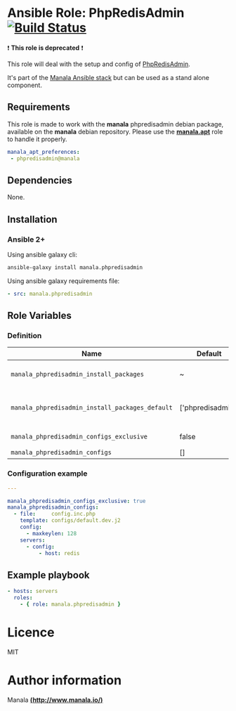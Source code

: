 # Ansible Role: PhpRedisAdmin [![Build Status](https://travis-ci.org/manala/ansible-role-phpredisadmin.svg?branch=master)](https://travis-ci.org/manala/ansible-role-phpredisadmin)

:exclamation: **This role is deprecated** :exclamation:

This role will deal with the setup and config of [PhpRedisAdmin](https://github.com/erikdubbelboer/phpRedisAdmin).

It's part of the [Manala Ansible stack](http://www.manala.io) but can be used as a stand alone component.

## Requirements

This role is made to work with the __manala__ phpredisadmin debian package, available on the __manala__ debian repository. Please use the [**manala.apt**](https://galaxy.ansible.com/manala/apt/) role to handle it properly.

```yaml
manala_apt_preferences:
 - phpredisadmin@manala
```

## Dependencies

None.

## Installation

### Ansible 2+

Using ansible galaxy cli:

```bash
ansible-galaxy install manala.phpredisadmin
```

Using ansible galaxy requirements file:

```yaml
- src: manala.phpredisadmin
```
## Role Variables

### Definition

| Name                                            | Default           | Type    | Description                            |
| ----------------------------------------------- | ----------------- | ------- | -------------------------------------- |
| `manala_phpredisadmin_install_packages`         | ~                 | Array   | Dependency packages to install         |
| `manala_phpredisadmin_install_packages_default` | ['phpredisadmin'] | Array   | Default dependency packages to install |
| `manala_phpredisadmin_configs_exclusive`        | false             | Boolean | Configurations exclusivity             |
| `manala_phpredisadmin_configs`                  | []                | Array   | Configurations                         |

### Configuration example

```yaml
---

manala_phpredisadmin_configs_exclusive: true
manala_phpredisadmin_configs:
  - file:     config.inc.php
    template: configs/default.dev.j2
    config:
      - maxkeylen: 128
    servers:
      - config:
          - host: redis
```


## Example playbook

```yaml
- hosts: servers
  roles:
    - { role: manala.phpredisadmin }
```

# Licence

MIT

# Author information

Manala [**(http://www.manala.io/)**](http://www.manala.io)
